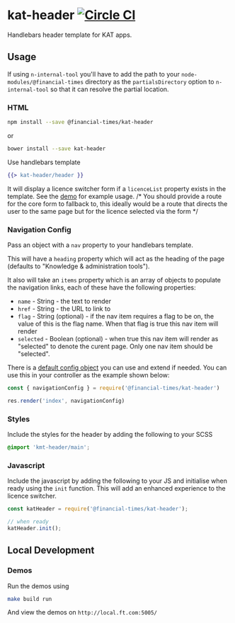 # kat-header [![Circle CI](https://circleci.com/gh/Financial-Times/kmt-header.svg?style=svg)](https://circleci.com/gh/Financial-Times/kmt-header)

Handlebars header template for KAT apps.

## Usage

If using `n-internal-tool` you'll have to add the path to your `node-modules/@financial-times` directory as the `partialsDirectory` option to `n-internal-tool` so that it can resolve the partial location.

### HTML
```sh
npm install --save @financial-times/kat-header
```
or
```sh
bower install --save kat-header
```

Use handlebars template
```hbs
{{> kat-header/header }}
```

It will display a licence switcher form if a `licenceList` property exists in the template. See the [demo](./demos/app.js) for example usage. /* You should provide a route for the core form to fallback to, this ideally would be a route that directs the user to the same page but for the licence selected via the form */

### Navigation Config
Pass an object with a `nav` property to your handlebars template.

This will have a `heading` property which will act as the heading of the page (defaults to "Knowledge & administration tools").

It also will take an `items` property which is an array of objects to populate the navigation links, each of these have the following properties:
- `name` - String - the text to render
- `href` - String - the URL to link to
- `flag` - String (optional) - if the nav item requires a flag to be on, the value of this is the flag name. When that flag is true this nav item will render
- `selected` - Boolean (optional) - when true this nav item will render as "selected" to denote the curent page. Only one nav item should be "selected".

There is a [default config object](./navigation-config.js) you can use and extend if needed. You can use this in your controller as the example shown below:

```js
const { navigationConfig } = require('@financial-times/kat-header')

res.render('index', navigationConfig)
```


### Styles
Include the styles for the header by adding the following to your SCSS
```scss
@import 'kmt-header/main';
```

### Javascript

Include the javascript by adding the following to your JS and initialise when ready using the `init` function. This will add an enhanced experience to the licence switcher.
```js
const katHeader = require('@financial-times/kat-header');

// when ready
katHeader.init();
```

## Local Development

### Demos

Run the demos using
```sh
make build run
```
And view the demos on `http://local.ft.com:5005/`
